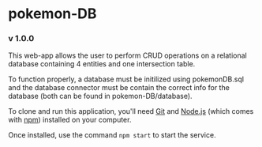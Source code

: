 # pokemon-DB
### v 1.0.0
This web-app allows the user to perform CRUD operations on a relational database containing 4 entities and one intersection table.

To function properly, a database must be initilized using pokemonDB.sql and the database connector must be contain the correct info for the database (both can be found in pokemon-DB/database).


To clone and run this application, you'll need [Git](https://git-scm.com) and [Node.js](https://nodejs.org/en/download/) (which comes with [npm](http://npmjs.com)) installed on your computer.

Once installed, use the command `npm start` to start the service.
